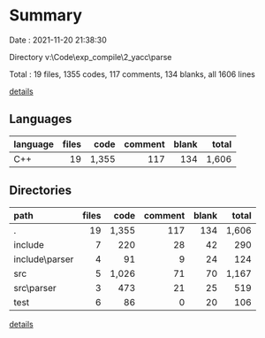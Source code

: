 # Summary

Date : 2021-11-20 21:38:30

Directory v:\Code\exp_compile\2_yacc\parse

Total : 19 files,  1355 codes, 117 comments, 134 blanks, all 1606 lines

[details](details.md)

## Languages
| language | files | code | comment | blank | total |
| :--- | ---: | ---: | ---: | ---: | ---: |
| C++ | 19 | 1,355 | 117 | 134 | 1,606 |

## Directories
| path | files | code | comment | blank | total |
| :--- | ---: | ---: | ---: | ---: | ---: |
| . | 19 | 1,355 | 117 | 134 | 1,606 |
| include | 7 | 220 | 28 | 42 | 290 |
| include\parser | 4 | 91 | 9 | 24 | 124 |
| src | 5 | 1,026 | 71 | 70 | 1,167 |
| src\parser | 3 | 473 | 21 | 25 | 519 |
| test | 6 | 86 | 0 | 20 | 106 |

[details](details.md)